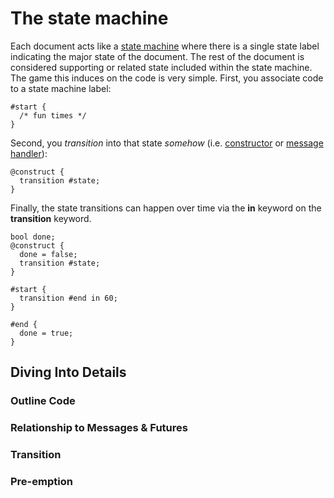 # The state machine

Each document acts like a [state machine](https://en.wikipedia.org/wiki/Finite-state_machine) where there is a single state label indicating the major state of the document. The rest of the document is considered supporting or related state included within the state machine. The game this induces on the code is very simple. First, you associate code to a state machine label:

```adama
#start {
  /* fun times */
}
```

Second, you *transition* into that state _somehow_ (i.e. [constructor](reference-constructor) or [message handler](reference-channels-handlers-futures)):
```adama
@construct {
  transition #state;
}
```

Finally, the state transitions can happen over time via the **in** keyword on the **transition** keyword.
```adama
bool done;
@construct {
  done = false;
  transition #state;
}

#start {
  transition #end in 60;
}

#end {
  done = true;
}
```

## Diving Into Details

### Outline Code

### Relationship to Messages & Futures

### Transition

### Pre-emption